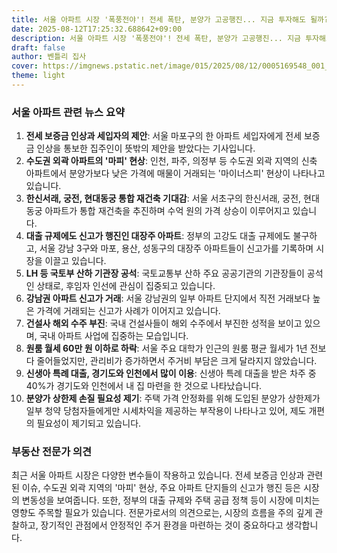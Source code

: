 ```yaml
---
title: 서울 아파트 시장 '폭풍전야'! 전세 폭탄, 분양가 고공행진... 지금 투자해도 될까?
date: 2025-08-12T17:25:32.688642+09:00
description: 서울 아파트 시장 '폭풍전야'! 전세 폭탄, 분양가 고공행진... 지금 투자해도 될까?
draft: false
author: 벤틀리 집사
cover: https://imgnews.pstatic.net/image/015/2025/08/12/0005169548_001_20250812084017217.jpg
theme: light
---
```


### 서울 아파트 관련 뉴스 요약

1. **전세 보증금 인상과 세입자의 제안**: 서울 마포구의 한 아파트 세입자에게 전세 보증금 인상을 통보한 집주인이 뜻밖의 제안을 받았다는 기사입니다. 
2. **수도권 외곽 아파트의 '마피' 현상**: 인천, 파주, 의정부 등 수도권 외곽 지역의 신축 아파트에서 분양가보다 낮은 가격에 매물이 거래되는 '마이너스피' 현상이 나타나고 있습니다.
3. **한신서래, 궁전, 현대동궁 통합 재건축 기대감**: 서울 서초구의 한신서래, 궁전, 현대동궁 아파트가 통합 재건축을 추진하며 수억 원의 가격 상승이 이루어지고 있습니다.
4. **대출 규제에도 신고가 행진인 대장주 아파트**: 정부의 고강도 대출 규제에도 불구하고, 서울 강남 3구와 마포, 용산, 성동구의 대장주 아파트들이 신고가를 기록하며 시장을 이끌고 있습니다.
5. **LH 등 국토부 산하 기관장 공석**: 국토교통부 산하 주요 공공기관의 기관장들이 공석인 상태로, 후임자 인선에 관심이 집중되고 있습니다.
6. **강남권 아파트 신고가 거래**: 서울 강남권의 일부 아파트 단지에서 직전 거래보다 높은 가격에 거래되는 신고가 사례가 이어지고 있습니다.
7. **건설사 해외 수주 부진**: 국내 건설사들이 해외 수주에서 부진한 성적을 보이고 있으며, 국내 아파트 사업에 집중하는 모습입니다.
8. **원룸 월세 60만 원 이하로 하락**: 서울 주요 대학가 인근의 원룸 평균 월세가 1년 전보다 줄어들었지만, 관리비가 증가하면서 주거비 부담은 크게 달라지지 않았습니다.
9. **신생아 특례 대출, 경기도와 인천에서 많이 이용**: 신생아 특례 대출을 받은 차주 중 40%가 경기도와 인천에서 내 집 마련을 한 것으로 나타났습니다.
10. **분양가 상한제 손질 필요성 제기**: 주택 가격 안정화를 위해 도입된 분양가 상한제가 일부 청약 당첨자들에게만 시세차익을 제공하는 부작용이 나타나고 있어, 제도 개편의 필요성이 제기되고 있습니다.

### 부동산 전문가 의견

최근 서울 아파트 시장은 다양한 변수들이 작용하고 있습니다. 전세 보증금 인상과 관련된 이슈, 수도권 외곽 지역의 '마피' 현상, 주요 아파트 단지들의 신고가 행진 등은 시장의 변동성을 보여줍니다. 또한, 정부의 대출 규제와 주택 공급 정책 등이 시장에 미치는 영향도 주목할 필요가 있습니다. 전문가로서의 의견으로는, 시장의 흐름을 주의 깊게 관찰하고, 장기적인 관점에서 안정적인 주거 환경을 마련하는 것이 중요하다고 생각합니다.